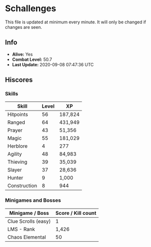 # Schallenges

This file is updated at minimum every minute. It will only be changed if changes are seen.

## Info

 - **Alive:** Yes
 - **Combat Level:** 50.7
 - **Last Update:** 2020-09-08 07:47:36 UTC

## Hiscores

### Skills

| Skill | Level | XP |
|--|--|--|
| Hitpoints | 56 | 187,824 |
| Ranged | 64 | 431,949 |
| Prayer | 43 | 51,356 |
| Magic | 55 | 181,029 |
| Herblore | 4 | 277 |
| Agility | 48 | 84,983 |
| Thieving | 39 | 35,039 |
| Slayer | 37 | 28,636 |
| Hunter | 9 | 1,000 |
| Construction | 8 | 944 |

### Minigames and Bosses

| Minigame / Boss | Score / Kill count |
|--|--|
| Clue Scrolls (easy) | 1 |
| LMS - Rank | 1,426 |
| Chaos Elemental | 50 |

